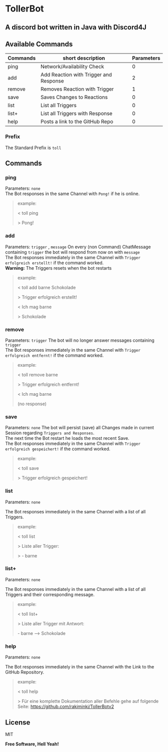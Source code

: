 # TollerBot
##  A discord bot written in Java with Discord4J

## Available Commands


| Commands | short description                      | Parameters |
|----------|----------------------------------------| ------ |
| ping     | Network/Availability Check             |0|
| add      | Add Reaction with Trigger and Response |2|| 
| remove   | Removes Reaction with Trigger          |1|
| save     | Saves Changes to Reactions             |0|
| list     | List all Triggers                      |0|
| list+    | List all Triggers with Response        |0|
| help     | Posts a link to the GitHub Repo        |0|
### Prefix
The Standard Prefix is `toll`
## Commands
### ping
Parameters: `none`\
The Bot responses in the same Channel with `Pong!` if he is online.
> example:
>
> \< toll ping
>
> \> Pong!

### add
Parameters: `trigger` , `message`
On every (non Command) ChatMessage containing `trigger` the bot will respond from now on with `message`\
The Bot responses immediately in the same Channel with `Trigger erfolgreich erstellt!` if the command worked.\
**Warning:** The Triggers resets when the bot restarts
> example:
>
> \< toll add barne Schokolade
>
> \> Trigger erfolgreich erstellt!
>
> \< Ich mag barne
>
> \> Schokolade
### remove
Parameters: `trigger`
The bot will no longer answer messages containing `trigger`\
The Bot responses immediately in the same Channel with `Trigger erfolgreich entfernt!` if the command worked.
> example:
>
> \< toll remove barne
>
> \> Trigger erfolgreich entfernt!
>
> \< Ich mag barne
>
> (no response)
### save
Parameters: `none`
The bot will persist (save) all Changes made in current Session regarding `Triggers and Responses`.\
The next time the Bot restart he loads the most recent Save.\
The Bot responses immediately in the same Channel with `Trigger erfolgreich gespeichert!` if the command worked.
> example:
>
> \< toll save
>
> \> Trigger erfolgreich gespeichert!
### list
Parameters: `none`

The Bot responses immediately in the same Channel with a list of all Triggers.
> example:
>
> \< toll list
>
> \> Liste aller Trigger:
> 
> \> \- barne
### list+
Parameters: `none`

The Bot responses immediately in the same Channel with a list of all Triggers and their corresponding message.
> example:
>
> \< toll list+
>
> \> Liste aller Trigger mit Antwort:
>
> \- barne --> Schokolade
### help
Parameters: `none`

The Bot responses immediately in the same Channel with the Link to the GitHub Repository.
> example:
>
> \< toll help
>
> \> Für eine komplette Dokumentation aller Befehle gehe auf folgende Seite: https://github.com/rakiminki/TollerBotv2



## License

MIT

**Free Software, Hell Yeah!**
